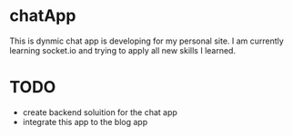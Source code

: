 # chatApp
This is dynmic chat app is developing for my personal site. I am currently learning socket.io and trying to apply all new skills I learned.

# TODO
<ul>
<li<create chat interface</li>
<li>create backend soluition for the chat app</li>
<li>integrate this app to the blog app</li>
  </ul>
